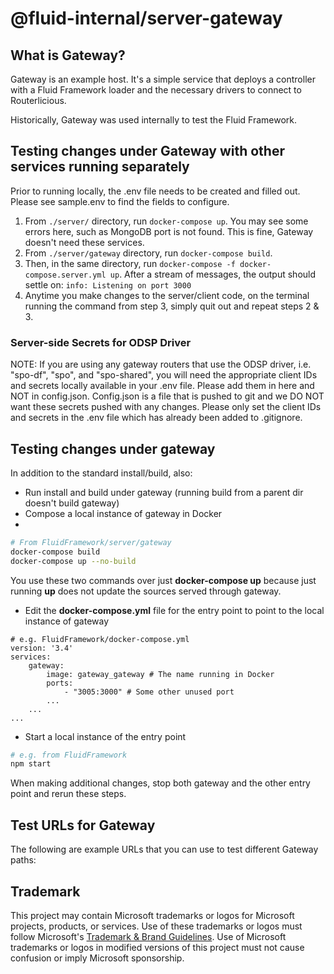 # @fluid-internal/server-gateway

## What is Gateway?
Gateway is an example host. It's a simple service that deploys a controller with a Fluid Framework loader and the necessary drivers to connect to
Routerlicious.

Historically, Gateway was used internally to test the Fluid Framework.

## Testing changes under Gateway with other services running separately

Prior to running locally, the .env file needs to be created and filled out. Please see sample.env to find the fields to configure.

1. From ```./server/``` directory, run ```docker-compose up```. You may see some errors here, such as MongoDB port is not found. This is fine, Gateway doesn't need these services.
2. From ```./server/gateway``` directory, run ```docker-compose build```.
3. Then, in the same directory, run ```docker-compose -f docker-compose.server.yml up```. After a stream of messages, the output should settle on:
```info: Listening on port 3000```
4. Anytime you make changes to the server/client code, on the terminal running the command from step 3, simply quit out and repeat steps 2 & 3.

### Server-side Secrets for ODSP Driver

NOTE: If you are using any gateway routers that use the ODSP driver, i.e. "spo-df", "spo", and "spo-shared", you will need the appropriate client IDs and secrets locally available in your .env file. Please add them in here and NOT in config.json.
Config.json is a file that is pushed to git and we DO NOT want these secrets pushed with any changes. Please only set the client IDs and secrets in the .env file which has already been added to .gitignore.

## Testing changes under gateway

In addition to the standard install/build, also:
* Run install and build under gateway (running build from a parent dir doesn't build gateway)
* Compose a local instance of gateway in Docker
*
````bash
# From FluidFramework/server/gateway
docker-compose build
docker-compose up --no-build
````
You use these two commands over just __docker-compose up__ because just running __up__ does not update the sources served through gateway.
* Edit the __docker-compose.yml__ file for the entry point to point to the local instance of gateway
````
# e.g. FluidFramework/docker-compose.yml
version: '3.4'
services:
    gateway:
        image: gateway_gateway # The name running in Docker
        ports:
            - "3005:3000" # Some other unused port
        ...
    ...
...
````
* Start a local instance of the entry point
````bash
# e.g. from FluidFramework
npm start
````

When making additional changes, stop both gateway and the other entry point and rerun these steps.

## Test URLs for Gateway

The following are example URLs that you can use to test different Gateway paths:


## Trademark

This project may contain Microsoft trademarks or logos for Microsoft projects, products, or services. Use of these trademarks
or logos must follow Microsoft's [Trademark & Brand Guidelines](https://www.microsoft.com/en-us/legal/intellectualproperty/trademarks/usage/general).
Use of Microsoft trademarks or logos in modified versions of this project must not cause confusion or imply Microsoft sponsorship.
